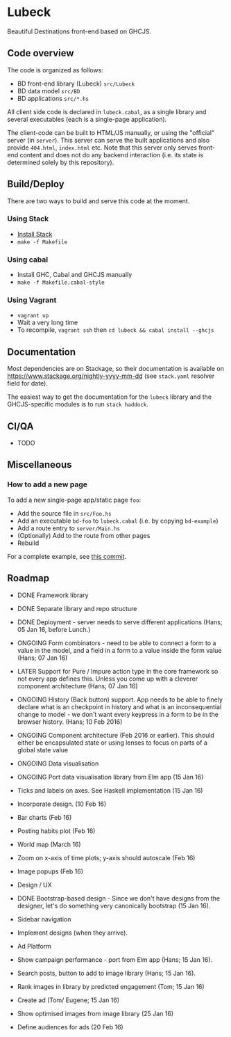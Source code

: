 
# Lubeck

Beautiful Destinations front-end based on GHCJS.

## Code overview

The code is organized as follows:

  - BD front-end library (Lubeck) `src/Lubeck`
  - BD data model `src/BD`
  - BD applications `src/*.hs`

All client side code is declared in `lubeck.cabal`, as a single library and several executables (each is a single-page application).

The client-code can be built to HTML/JS manually, or using the "official" server (in `server`). This server can serve
the built applications and also provide `404.html`, `index.html` etc. Note that this server only serves front-end content
and does not do any backend interaction (i.e. its state is determined solely by this repository).

## Build/Deploy

There are two ways to build and serve this code at the moment.

### Using Stack

- [Install Stack](http://docs.haskellstack.org/)
- `make -f Makefile`

### Using cabal

- Install GHC, Cabal and GHCJS manually
- `make -f Makefile.cabal-style`

### Using Vagrant

- `vagrant up`
- Wait a very long time
- To recompile, `vagrant ssh` then `cd lubeck && cabal install --ghcjs`

## Documentation

Most dependencies are on Stackage, so their documentation is available on https://www.stackage.org/nightly-yyyy-mm-dd (see `stack.yaml` resolver field for date).

The easiest way to get the documentation for the `lubeck` library and the GHCJS-specific modules is to run `stack haddock`.

## CI/QA

- TODO

## Miscellaneous

### How to add a new page

To add a new single-page app/static page `foo`:

- Add the source file in `src/Foo.hs`
- Add an executable `bd-foo` to `lubeck.cabal` (i.e. by copying `bd-example`)
- Add a route entry to `server/Main.hs`
- (Optionally) Add to the route from other pages
- Rebuild

For a complete example, see [this commit](https://github.com/BeautifulDestinations/lubeck/commit/319f44c76cf18dacfb3ad4115ac976a1392fc11e).

## Roadmap

- DONE Framework library
- DONE Separate library and repo structure
- DONE Deployment - server needs to serve different applications (Hans; 05 Jan 16, before Lunch.)
- ONGOING Form combinators - need to be able to connect a form to a value in the model, and a field in a form to a value inside the form value (Hans; 07 Jan 16)
- LATER Support for Pure / Impure action type in the core framework so not every app defines this. Unless you come up with a cleverer component architecture (Hans; 07 Jan 16)
- ONGOING History (Back button) support. App needs to be able to finely declare what is an checkpoint in history and what is an inconsequential change to model - we don't want every keypress in a form to be in the browser history. (Hans; 10 Feb 2016)
- ONGOING Component architecture (Feb 2016 or earlier). This should either be encapsulated state or using lenses to focus on parts of a global state value

- ONGOING Data visualisation
- ONGOING Port data visualisation library from Elm app (15 Jan 16)
- Ticks and labels on axes. See Haskell implementation (15 Jan 16)
- Incorporate design. (10 Feb 16)
- Bar charts (Feb 16)
- Posting habits plot (Feb 16)
- World map (March 16)
- Zoom on x-axis of time plots; y-axis should autoscale (Feb 16)
- Image popups (Feb 16)
- Design / UX

- DONE Bootstrap-based design - Since we don't have designs from the designer, let's do something very canonically bootstrap (15 Jan 16).
- Sidebar navigation
- Implement designs (when they arrive).

- Ad Platform

- Show campaign performance - port from Elm app (Hans; 15 Jan 16).
- Search posts, button to add to image library (Hans; 15 Jan 16).
- Rank images in library by predicted engagement (Tom; 15 Jan 16)
- Create ad (Tom/ Eugene; 15 Jan 16)
- Show optimised images from image library (25 Jan 16)
- Define audiences for ads (20 Feb 16)
